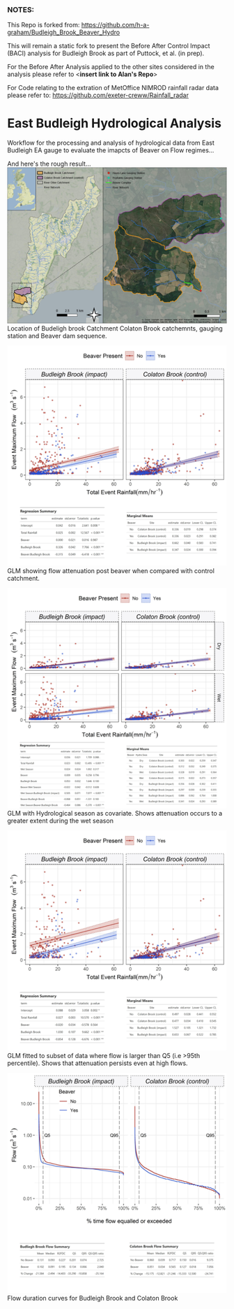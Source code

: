 ### NOTES:
This Repo is forked from: https://github.com/h-a-graham/Budleigh_Brook_Beaver_Hydro 

This will remain a static fork to present the Before After Control Impact (BACI) analysis for Budleigh Brook as part of Puttock, et al. (in prep).

For the Before After Analysis applied to the other sites considered in the analysis please refer to <**insert link to Alan's Repo**>

For Code relating to the extration of MetOffice NIMROD rainfall radar data please refer to: https://github.com/exeter-creww/Rainfall_radar 


# East Budleigh Hydrological Analysis

Workflow for the processing and analysis of hydrological data from East Budleigh EA gauge to evaluate the imapcts of Beaver on Flow regimes...

And here's the rough result...
![Bud Brook Location](7_Site_Location/exports/BudBrookHydroLoc.jpg) 
Location of Budeligh brook Catchment Colaton Brook catchemnts, gauging station and Beaver dam sequence.

![East Bud example1](6_Event_Stats/BACI_Plots/Fig2.GLM1.jpg)  
GLM showing flow attenuation post beaver when compared with control catchment. 

![East Bud example2](6_Event_Stats/BACI_Plots/Fig3.GLM2.jpg)
GLM with Hydrological season as covariate. Shows attenuation occurs to a greater extent during the wet season

![East Bud example3](6_Event_Stats/BACI_Plots/Fig4.GLM3.jpg)
GLM fitted to subset of data where flow is larger than Q5 (i.e >95th percentile). Shows that attenuation persists even at high flows.

![East Bud example3](6_Event_Stats/BACI_Plots/Fig6.FlowDurCurve.jpg)
Flow duration curves for Budleigh Brook and Colaton Brook
